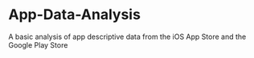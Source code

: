 # App-Data-Analysis
A basic analysis of app descriptive data from the iOS App Store and the Google Play Store
